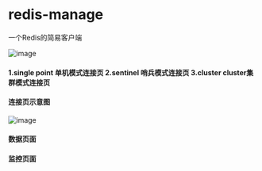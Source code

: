 # redis-manage
一个Redis的简易客户端



![image](https://user-images.githubusercontent.com/35070880/173521647-4b4861d6-ce21-43da-9ba3-8812ba7d7f5e.png)

#### 1.single point 单机模式连接页 2.sentinel 哨兵模式连接页 3.cluster cluster集群模式连接页

#### 连接页示意图

![image](https://user-images.githubusercontent.com/35070880/173523401-ac85aca6-e25b-49cb-9447-6ed4208a39b6.png)

#### 数据页面

#### 监控页面
